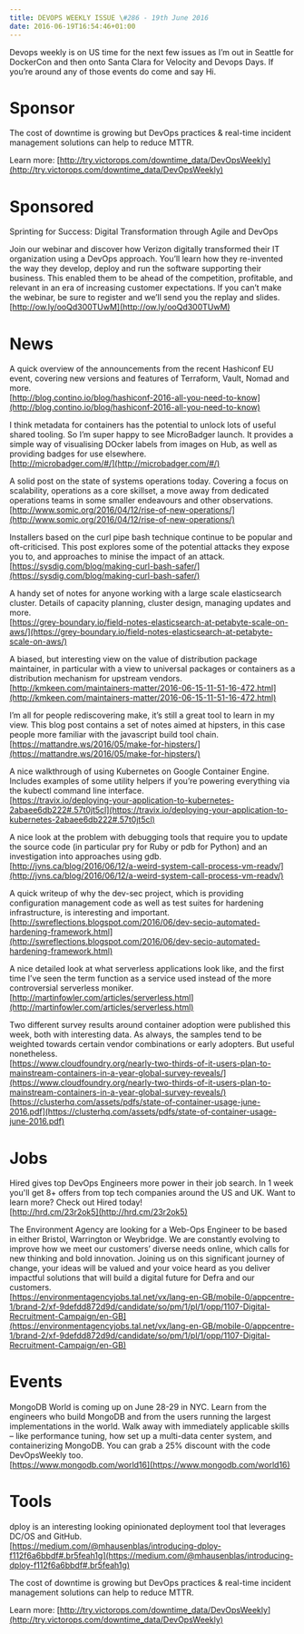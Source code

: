 ```yaml
---
title: DEVOPS WEEKLY ISSUE \#286 - 19th June 2016 
date: 2016-06-19T16:54:46+01:00
---
```


Devops weekly is on US time for the next few issues as I’m out in Seattle for DockerCon and then onto Santa Clara for Velocity and Devops Days. If you’re around any of those events do come and say Hi.


Sponsor
======

The cost of downtime is growing but DevOps practices & real-time incident management solutions can help to reduce MTTR.

Learn more: [http://try.victorops.com/downtime_data/DevOpsWeekly](http://try.victorops.com/downtime_data/DevOpsWeekly)


Sponsored
========

Sprinting for Success: Digital Transformation through Agile and DevOps

Join our webinar and discover how Verizon digitally transformed their IT organization using a DevOps approach. You’ll learn how they re-invented the way they develop, deploy and run the software supporting their business. This enabled them to be ahead of the competition, profitable, and relevant in an era of increasing customer expectations. If you can’t make the webinar, be sure to register and we’ll send you the replay and slides.
<br>[http://ow.ly/ooQd300TUwM](http://ow.ly/ooQd300TUwM)


News
====

A quick overview of the announcements from the recent Hashiconf EU event, covering new versions and features of Terraform, Vault, Nomad and more.
<br>[http://blog.contino.io/blog/hashiconf-2016-all-you-need-to-know](http://blog.contino.io/blog/hashiconf-2016-all-you-need-to-know)


I think metadata for containers has the potential to unlock lots of useful shared tooling. So I’m super happy to see MicroBadger launch. It provides a simple way of visualising DOcker labels from images on Hub, as well as providing badges for use elsewhere.
<br>[http://microbadger.com/#/](http://microbadger.com/#/)


A solid post on the state of systems operations today. Covering a focus on scalability, operations as a core skillset, a move away from dedicated operations teams in some smaller endeavours and other observations.
<br>[http://www.somic.org/2016/04/12/rise-of-new-operations/](http://www.somic.org/2016/04/12/rise-of-new-operations/)


Installers based on the curl pipe bash technique continue to be popular and oft-criticised. This post explores some of the potential attacks they expose you to, and approaches to minise the impact of an attack.
<br>[https://sysdig.com/blog/making-curl-bash-safer/](https://sysdig.com/blog/making-curl-bash-safer/)


A handy set of notes for anyone working with a large scale elasticsearch cluster. Details of capacity planning, cluster design, managing updates and more.
<br>[https://grey-boundary.io/field-notes-elasticsearch-at-petabyte-scale-on-aws/](https://grey-boundary.io/field-notes-elasticsearch-at-petabyte-scale-on-aws/)


A biased, but interesting view on the value of distribution package maintainer, in particular with a view to universal packages or containers as a distribution mechanism for upstream vendors.
<br>[http://kmkeen.com/maintainers-matter/2016-06-15-11-51-16-472.html](http://kmkeen.com/maintainers-matter/2016-06-15-11-51-16-472.html)


I’m all for people rediscovering make, it’s still a great tool to learn in my view. This blog post contains a set of notes aimed at hipsters, in this case people more familiar with the javascript build tool chain.
<br>[https://mattandre.ws/2016/05/make-for-hipsters/](https://mattandre.ws/2016/05/make-for-hipsters/)


A nice walkthrough of using Kubernetes on Google Container Engine. Includes examples of some utility helpers if you’re powering everything via the kubectl command line interface.
<br>[https://travix.io/deploying-your-application-to-kubernetes-2abaee6db222#.57t0jt5cl](https://travix.io/deploying-your-application-to-kubernetes-2abaee6db222#.57t0jt5cl)


A nice look at the problem with debugging tools that require you to update the source code (in particular pry for Ruby or pdb for Python) and an investigation into approaches using gdb.
<br>[http://jvns.ca/blog/2016/06/12/a-weird-system-call-process-vm-readv/](http://jvns.ca/blog/2016/06/12/a-weird-system-call-process-vm-readv/)


A quick writeup of why the dev-sec project, which is providing configuration management code as well as test suites for hardening infrastructure, is interesting and important.
<br>[http://swreflections.blogspot.com/2016/06/dev-secio-automated-hardening-framework.html](http://swreflections.blogspot.com/2016/06/dev-secio-automated-hardening-framework.html)


A nice detailed look at what serverless applications look like, and the first time I’ve seen the term function as a service used instead of the more controversial serverless moniker.
<br>[http://martinfowler.com/articles/serverless.html](http://martinfowler.com/articles/serverless.html)


Two different survey results around container adoption were published this week, both with interesting data. As always, the samples tend to be weighted towards certain vendor combinations or early adopters. But useful nonetheless.
<br>[https://www.cloudfoundry.org/nearly-two-thirds-of-it-users-plan-to-mainstream-containers-in-a-year-global-survey-reveals/](https://www.cloudfoundry.org/nearly-two-thirds-of-it-users-plan-to-mainstream-containers-in-a-year-global-survey-reveals/)
<br>[https://clusterhq.com/assets/pdfs/state-of-container-usage-june-2016.pdf](https://clusterhq.com/assets/pdfs/state-of-container-usage-june-2016.pdf)


Jobs
====

Hired gives top DevOps Engineers more power in their job search. In 1 week you'll get 8+ offers from top tech companies around the US and UK. Want to learn more? Check out Hired today!
<br>[http://hrd.cm/23r2ok5](http://hrd.cm/23r2ok5)


The Environment Agency are looking for a Web-Ops Engineer to be based in either Bristol, Warrington or Weybridge. We are constantly evolving to improve how we meet our customers’ diverse needs online, which calls for new thinking and bold innovation. Joining us on this significant journey of change, your ideas will be valued and your voice heard as you deliver impactful solutions that will build a digital future for Defra and our customers.
<br>[https://environmentagencyjobs.tal.net/vx/lang-en-GB/mobile-0/appcentre-1/brand-2/xf-9defdd872d9d/candidate/so/pm/1/pl/1/opp/1107-Digital-Recruitment-Campaign/en-GB](https://environmentagencyjobs.tal.net/vx/lang-en-GB/mobile-0/appcentre-1/brand-2/xf-9defdd872d9d/candidate/so/pm/1/pl/1/opp/1107-Digital-Recruitment-Campaign/en-GB)


Events
======

MongoDB World is coming up on June 28-29 in NYC. Learn from the engineers who build MongoDB and from the users running the largest implementations in the world. Walk away with immediately applicable skills – like performance tuning, how set up a multi-data center system, and containerizing MongoDB. You can grab a 25% discount with the code DevOpsWeekly too.
<br>[https://www.mongodb.com/world16](https://www.mongodb.com/world16)


Tools
=====

dploy is an interesting looking opinionated deployment tool that leverages DC/OS and GitHub.
<br>[https://medium.com/@mhausenblas/introducing-dploy-f112f6a6bbdf#.br5feah1g](https://medium.com/@mhausenblas/introducing-dploy-f112f6a6bbdf#.br5feah1g)



The cost of downtime is growing but DevOps practices & real-time incident management solutions can help to reduce MTTR.

Learn more: [http://try.victorops.com/downtime_data/DevOpsWeekly](http://try.victorops.com/downtime_data/DevOpsWeekly)



